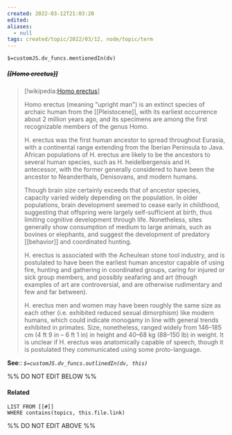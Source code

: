 ```yaml
---
created: 2022-03-12T21:03:20 
edited: 
aliases:
  - null
tags: created/topic/2022/03/12, node/topic/term
---
```

`$=customJS.dv_funcs.mentionedIn(dv)`

##### <s class="topic-title">[[Homo erectus]]</s>

> [!wikipedia:[Homo erectus](https://en.wikipedia.org/wiki/Homo%20erectus)]
> 
> Homo erectus (meaning "upright man") is an extinct species of archaic human from the [[Pleistocene]], with its earliest occurrence about 2 million years ago, and its specimens are among the first recognizable members of the genus Homo. 
> 
> H. erectus was the first human ancestor to spread throughout Eurasia, with a continental range extending from the Iberian Peninsula to Java. African populations of H. erectus are likely to be the ancestors to several human species, such as H. heidelbergensis and H. antecessor, with the former generally considered to have been the ancestor to Neanderthals, Denisovans, and modern humans. 
> 
> Though brain size certainly exceeds that of ancestor species, capacity varied widely depending on the population. In older populations, brain development seemed to cease early in childhood, suggesting that offspring were largely self-sufficient at birth, thus limiting cognitive development through life. Nonetheless, sites generally show consumption of medium to large animals, such as bovines or elephants, and suggest the development of predatory [[behavior]] and coordinated hunting. 
> 
> H. erectus is associated with the Acheulean stone tool industry, and is postulated to have been the earliest human ancestor capable of using fire, hunting and gathering in coordinated groups, caring for injured or sick group members, and possibly seafaring and art (though examples of art are controversial, and are otherwise rudimentary and few and far between).
> 
> H. erectus men and women may have been roughly the same size as each other (i.e. exhibited reduced sexual dimorphism) like modern humans, which could indicate monogamy in line with general trends exhibited in primates. Size, nonetheless, ranged widely from 146–185 cm (4 ft 9 in – 6 ft 1 in) in height and 40–68 kg (88–150 lb) in weight. It is unclear if H. erectus was anatomically capable of speech, though it is postulated they communicated using some proto-language.
>


**See**::
*`$=customJS.dv_funcs.outlinedIn(dv, this)`*

%% DO NOT EDIT BELOW %%

#### Related 

```dataview
LIST FROM [[#]]
WHERE contains(topics, this.file.link)
```
%% DO NOT EDIT ABOVE %%
